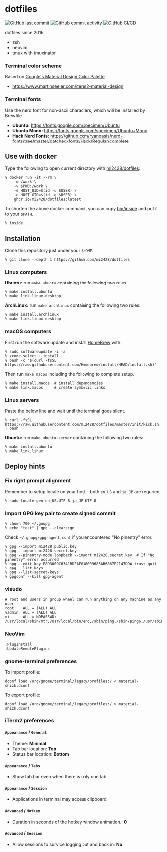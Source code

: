 # dotfiles
[![GitHub last commit](https://img.shields.io/github/last-commit/mi2428/dotfiles)](https://github.com/mi2428/dotfiles/commit/HEAD) [![GitHub commit activity](https://img.shields.io/github/commit-activity/y/mi2428/dotfiles)](https://github.com/mi2428/dotfiles/commits/master) [![GitHub CI/CD](https://github.com/mi2428/dotfiles/actions/workflows/build.yml/badge.svg)](https://github.com/mi2428/dotfiles/actions/workflows/build.yml)

dotfiles since 2016

* zsh
* neovim
* tmux with tmuxinator

### Terminal color scheme

Based on [Google's Material Design Color Palette](https://material.io/design/style/color.html)

* https://www.martinseeler.com/iterm2-material-design

### Terminal fonts

Use the nerd font for non-ascii characters, which will be installed by Brewfile

* **Ubuntu:** https://fonts.google.com/specimen/Ubuntu
* **Ubuntu Mono:** https://fonts.google.com/specimen/Ubuntu+Mono
* **Hack Nerd Fonts:** https://github.com/ryanoasis/nerd-fonts/tree/master/patched-fonts/Hack/Regular/complete

## Use with docker

Type the following to open current directory with [mi2428/dotfiles](https://github.com/mi2428/dotfiles/pkgs/container/dotfiles):

```
% docker run -it --rm \
    -w /work \
    -v $PWD:/work \
    -e HOST_UID=$(id -u $USER) \
    -e HOST_GID=$(id -g $USER) \
    ghcr.io/mi2428/dotfiles:latest
```

To shorten the above docker command, you can copy [bin/inside](https://github.com/mi2428/dotfiles/blob/master/bin/inside) and put it to your `$PATH`.

```
% inside .
```

## Installation

Clone this repository just under your `$HOME`.

```
% git clone --depth 1 https://github.com/mi2428/dotfiles
```

### Linux computers

**Ubuntu:** run `make ubuntu` containing the following two rules:

```
% make install.ubuntu
% make link.linux-desktop
```

**ArchLinux:** run `make archlinux` containing the following two rules:

```
% make install.archlinux
% make link.linux-desktop
```

### macOS computers

First run the software update and install [HomeBrew](https://brew.sh/) with:

```
% sudo softwareupdate -i -a
% xcode-select --install
% bash -c "$(curl -fsSL https://raw.githubusercontent.com/Homebrew/install/HEAD/install.sh)"
```

Then run `make macos` including the following to complete setup.

```
% make install.macos  # install dependencies
% make link.macos     # create symbolic links
```

### Linux servers

Paste the below line and wait until the terminal goes silent.

```
% curl -fsSL https://raw.githubusercontent.com/mi2428/dotfiles/master/init/kick.sh | bash
```

**Ubuntu:** run `make ubuntu-server` containing the following two rules:

```
% make install.ubuntu
% make link.linux
```

## Deploy hints

### Fix right prompt alignment

Remember to setup locale on your host - both `en_US` and `ja_JP` are requried

```
% sudo locale-gen en_US.UTF-8 ja_JP.UTF-8
```

### Import GPG key pair to create signed commit

```
% chown 700 ~/.gnupg
% echo "test" | gpg --clearsign 
```

Check `~/.gnupg/gpg-agent.conf` if you encountered "No pinentry" error.

```
% gpg --import mi2428.public.key
% gpg --import mi2428.secret.key
% gpg --pinentry-mode loopback --import mi2428.secret.key  # If "No pinentry" error occurred
% gpg --edit-key E8D3009C6341BDEAF038009685AB6867E2147DDA trust quit
% gpg --list-keys
% gpg --list-secret-keys
% gpgconf --kill gpg-agent
```

### visudo

```
# root and users in group wheel can run anything on any machine as any user
root    ALL = (ALL) ALL
%admin  ALL = (ALL) ALL
mi      ALL = NOPASSWD: /usr/local/sbin/mtr,/usr/local/bin/grc,/sbin/ping,/sbin/ping6,/usr/sbin/tcpdump
```

### NeoVim

```
:PlugInstall
:UpdateRemotePlugins
```

### gnome-terminal preferences

To import profile:

```
dconf load /org/gnome/terminal/legacy/profiles:/ < material-shizk.dconf
```

To export profile:

```
dconf load /org/gnome/terminal/legacy/profiles:/ > material-shizk.dconf
```

### iTerm2 preferences

#### `Appearance` / `General`
- Theme: **Minimal**
- Tab bar location: **Top**
- Status bar location: **Bottom**

#### `Appearance` / `Tabs`
- Show tab bar even when there is only one tab

#### `Appearance` / `Session`
- Applications in terminal may access clipboard

#### `Advanced` / `Hotkey`
- Duration in seconds of the hotkey window animation.: **0**

#### `Advanced` / `Session`
- Allow sessions to survice logging out and back in: **No**
